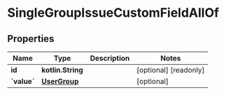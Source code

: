 
# SingleGroupIssueCustomFieldAllOf

## Properties
Name | Type | Description | Notes
------------ | ------------- | ------------- | -------------
**id** | **kotlin.String** |  |  [optional] [readonly]
**&#x60;value&#x60;** | [**UserGroup**](UserGroup.md) |  |  [optional]



